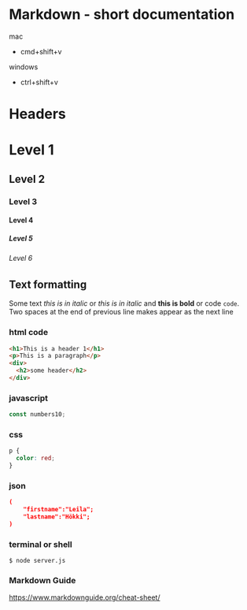 # Markdown - short documentation

mac

- cmd+shift+v

windows

- ctrl+shift+v

# Headers

# Level 1

## Level 2

### Level 3

#### Level 4

##### Level 5

###### Level 6

## Text formatting

Some text _this is in italic_ or _this is in italic_ and **this is bold** or code `code`.  
Two spaces at the end of previous line makes appear as the next line

### html code

```html
<h1>This is a header 1</h1>
<p>This is a paragraph</p>
<div>
  <h2>some header</h2>
</div>
```

### javascript

```js
const numbers10;
```

<div style="page-break-after:always;"></div>

### css

```css
p {
  color: red;
}
```

### json

```json
(
    "firstname":"Leila";
    "lastname":"Hökki";
)
```

### terminal or shell

```shell
$ node server.js
```

### Markdown Guide

https://www.markdownguide.org/cheat-sheet/
